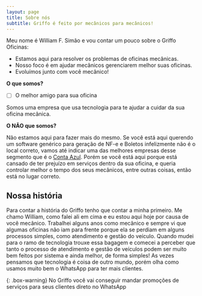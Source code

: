 ```yaml
---
layout: page
title: Sobre nós
subtitle: Griffo é feito por mecânicos para mecânicos!
---
```



Meu nome é William F. Simão e vou contar um pouco sobre o Griffo Oficinas:

- Estamos aqui para resolver os problemas de oficinas mecânicas.
- Nosso foco é em ajudar mecânicos gerenciarem melhor suas oficinas.
- Evoluímos junto com você mecânico!

**O que somos?**

 - [ ] O melhor amigo para sua oficina

Somos uma empresa que usa tecnologia para te ajudar a cuidar da sua oficina mecânica.

**O NÃO que somos?**

Não estamos aqui para fazer mais do mesmo.
Se você está aqui querendo um software genérico para geração de NF-e e Boletos infelizmente não é o local correto, vamos até indicar uma das melhores empresas desse segmento que é o [Conta Azul](https://contaazul.com/). Porém se você está aqui porque está cansado de ter prejuízo em serviços dentro da sua oficina, e queria controlar melhor o tempo dos seus mecânicos, entre outras coisas, então está no lugar correto.


## Nossa história
Para contar a história do Griffo tenho que contar a minha primeiro.
Me chamo William, como falei ali em cima e eu estou aqui hoje por causa de você mecânico.
Trabalhei alguns anos como mecânico e sempre vi que algumas oficinas não iam para frente porque ela se perdiam em alguns processos simples, como atendimento e gestão do veículo.
Quando mudei para o ramo de tecnologia trouxe essa bagagem e comecei a perceber que tanto o processo de atendimento e gestão de veículos podem ser muito bem feitos por sistema e ainda melhor, de forma simples!
As vezes pensamos que tecnologia é coisa de outro mundo, porém olha como usamos muito bem o WhatsApp para ter mais clientes.

{: .box-warning}
No Griffo você vai conseguir mandar promoções de serviços para seus clientes direto no WhatsApp
